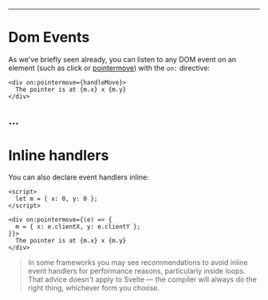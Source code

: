 ------
# **Dom Events**
As we've briefly seen already, you can listen to any DOM event on an element (such as click or [pointermove](https://developer.mozilla.org/en-US/docs/Web/API/Element/pointermove_event)) with the `on:` directive:
```svelte title="src/routes/part1/events/+page.svelte" /on:pointermove={handleMove}/
<div on:pointermove={handleMove}>
  The pointer is at {m.x} x {m.y}
</div>
```
...
------
# **Inline handlers**
You can also declare event handlers inline:
```svelte title="src/routes/part1/events/+page.svelte" /{(e) => {/ /m = { x: e.clientX, y: e.clientY };/ /}}/
<script>
  let m = { x: 0, y: 0 };
</script>

<div on:pointermove={(e) => {
  m = { x: e.clientX, y: e.clientY };
}}>
  The pointer is at {m.x} x {m.y}
</div> 
```
> In some frameworks you may see recommendations to avoid inline event handlers for performance reasons, particularly inside loops. That advice doesn't apply to Svelte — the compiler will always do the right thing, whichever form you choose.